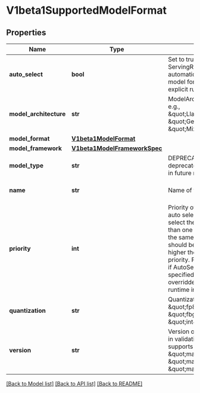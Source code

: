 # V1beta1SupportedModelFormat

## Properties

| Name                   | Type     | Description                                                                                                                                  | Notes      |
|------------------------|----------|----------------------------------------------------------------------------------------------------------------------------------------------|------------|
| **auto_select**        | **bool** | Set to true to allow the ServingRuntime to be used for automatic model placement if this model format is specified with no explicit runtime. | [optional] |
| **model_architecture** | **str**  | ModelArchitecture of the model, e.g., \&quot;LlamaForCausalLM\&quot;, \&quot;GemmaForCausalLM\&quot;, \&quot;MixtralForCausalLM\&quot;       | [optional] |
| **model_format**       | [**V1beta1ModelFormat**](V1beta1ModelFormat.md)               |                                                                                                                                                                                                                                                                                                                                                                                                                 |
| **model_framework**    | [**V1beta1ModelFrameworkSpec**](V1beta1ModelFrameworkSpec.md) |                                                                                                                                                                                                                                                                                                                                                                                                                 |
| **model_type**         | **str**                                                       | DEPRECATED: This field is deprecated and will be removed in future releases.                                                                                                                                                                                                                                                                                                                                    | [optional]                 |
| **name**               | **str**                                                       | Name of the model                                                                                                                                                                                                                                                                                                                                                                                               | [optional] [default to ''] |
| **priority**           | **int**                                                       | Priority of this serving runtime for auto selection. This is used to select the serving runtime if more than one serving runtime supports the same model format. The value should be greater than zero. The higher the value, the higher the priority. Priority is not considered if AutoSelect is either false or not specified. Priority can be overridden by specifying the runtime in the InferenceService. | [optional]                 |
| **quantization**       | **str**                                                       | Quantization of the model, e.g., \&quot;fp8\&quot;, \&quot;fbgemm_fp8\&quot;, \&quot;int4\&quot;                                                                                                                                                                                                                                                                                                                | [optional]                 |
| **version**            | **str**                                                       | Version of the model format. Used in validating that a runtime supports a predictor. It Can be \&quot;major\&quot;, \&quot;major.minor\&quot; or \&quot;major.minor.patch\&quot;.                                                                                                                                                                                                                               | [optional]                 |

[[Back to Model list]](../README.md#documentation-for-models) [[Back to API list]](../README.md#documentation-for-api-endpoints) [[Back to README]](../README.md)
